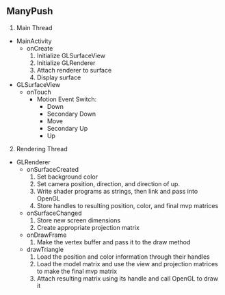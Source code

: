 ## ManyPush
1. Main Thread
  - MainActivity
    * onCreate
      1. Initialize GLSurfaceView
      2. Initialize GLRenderer
      3. Attach renderer to surface
      4. Display surface
  - GLSurfaceView
    * onTouch
      - Motion Event Switch:
        - Down
        -	Secondary Down
        -	Move
        -	Secondary Up
        - Up
2. Rendering Thread
  - GLRenderer
    * onSurfaceCreated
      1. Set background color
      2. Set camera position, direction, and direction of up.
      3. Write shader programs as strings, then link and pass into OpenGL
      4. Store handles to resulting position, color, and final mvp matrices
    * onSurfaceChanged
      1. Store new screen dimensions
      2. Create appropriate projection matrix
    * onDrawFrame
      1. Make the vertex buffer and pass it to the draw method
    * drawTriangle
      1. Load the position and color information through their handles
      2. Load the model matrix and use the view and projection matrices to make the final mvp matrix
      3. Attach resulting matrix using its handle and call OpenGL to draw it
